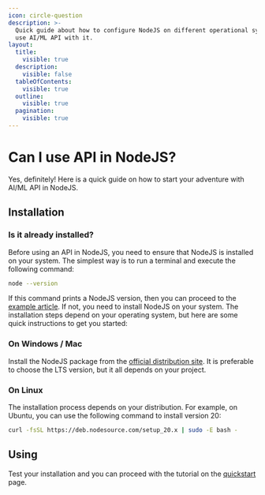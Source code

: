 ```yaml
---
icon: circle-question
description: >-
  Quick guide about how to configure NodeJS on different operational systems to
  use AI/ML API with it.
layout:
  title:
    visible: true
  description:
    visible: false
  tableOfContents:
    visible: true
  outline:
    visible: true
  pagination:
    visible: true
---
```


# Can I use API in NodeJS?

Yes, definitely! Here is a quick guide on how to start your adventure with AI/ML API in NodeJS.

## Installation

### Is it already installed?

Before using an API in NodeJS, you need to ensure that NodeJS is installed on your system. The simplest way is to run a terminal and execute the following command:

```bash
node --version
```

If this command prints a NodeJS version, then you can proceed to the [example article](../quickstart/setting-up.md#example-in-node.js). If not, you need to install NodeJS on your system. The installation steps depend on your operating system, but here are some quick instructions to get you started:

### On Windows / Mac

Install the NodeJS package from the [official distribution site](https://nodejs.org/en). It is preferable to choose the LTS version, but it all depends on your project.

### On Linux

The installation process depends on your distribution. For example, on Ubuntu, you can use the following command to install version 20:

```bash
curl -fsSL https://deb.nodesource.com/setup_20.x | sudo -E bash -
```

## Using

Test your installation and you can proceed with the tutorial on the [quickstart](broken-reference) page.

